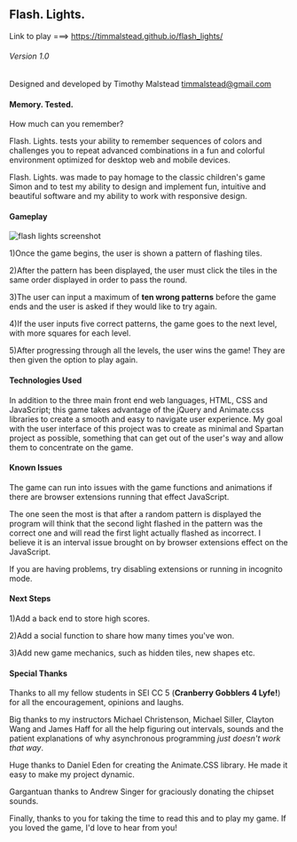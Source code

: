 
## Flash. Lights.

Link to play ===> https://timmalstead.github.io/flash_lights/

###### Version 1.0

Designed and developed by Timothy Malstead
timmalstead@gmail.com

#### Memory. Tested.

How much can you remember?

Flash. Lights. tests your ability to remember sequences of colors and challenges you to repeat advanced combinations in a fun and colorful environment optimized for desktop web and mobile devices.

Flash. Lights. was made to pay homage to the classic children's game Simon and to test my ability to design and implement fun, intuitive and beautiful software and my ability to work with responsive design.

#### Gameplay

![flash lights screenshot](https://user-images.githubusercontent.com/54044142/66674538-ffb58580-ec17-11e9-803a-fc1ab6455778.png)

1)Once the game begins, the user is shown a pattern of flashing tiles.

2)After the pattern has been displayed, the user must click the tiles in the same order displayed in order to pass the round.

3)The user can input a maximum of **ten wrong patterns** before the game ends and the user is asked if they would like to try again.

4)If the user inputs five correct patterns, the game goes to the next level, with more squares for each level.

5)After progressing through all the levels, the user wins the game! They are then given the option to play again.

#### Technologies Used

In addition to the three main front end web languages, HTML, CSS and JavaScript; this game takes advantage of the jQuery and Animate.css libraries to create a smooth and easy to navigate user experience. My goal with the user interface of this project was to create as minimal and Spartan project as possible, something that can get out of the user's way and allow them to concentrate on the game.

#### Known Issues

The game can run into issues with the game functions and animations if there are browser extensions running that effect JavaScript.

The one seen the most is that after a random pattern is displayed the program will think that the second light flashed in the pattern was the correct one and will read the first light actually flashed as incorrect. I believe it is an interval issue brought on by browser extensions effect on the JavaScript.

If you are having problems, try disabling extensions or running in incognito mode.

#### Next Steps

1)Add a back end to store high scores.

2)Add a social function to share how many times you've won.

3)Add new game mechanics, such as hidden tiles, new shapes etc.

#### Special Thanks

Thanks to all my fellow students in SEI CC 5 (**Cranberry Gobblers 4 Lyfe!**) for all the encouragement, opinions and laughs.

Big thanks to my instructors Michael Christenson, Michael Siller, Clayton Wang and James Haff for all the help figuring out intervals, sounds and the patient explanations of why asynchronous programming *just doesn't work that way*.

Huge thanks to Daniel Eden for creating the Animate.CSS library. He made it easy to make my project dynamic.

Gargantuan thanks to Andrew Singer for graciously donating the chipset sounds.

Finally, thanks to you for taking the time to read this and to play my game. If you loved the game, I'd love to hear from you!

